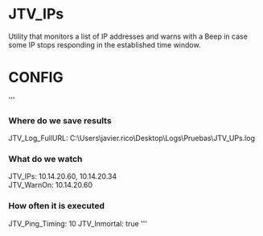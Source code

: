 # JTV_IPs
Utility that monitors a list of IP addresses and warns with a Beep in case some IP stops responding in the established time window.

# CONFIG
'''
### Where do we save results

JTV_Log_FullURL: C:\Users\javier.rico\Desktop\Logs\Pruebas\JTV_UPs.log

### What do we watch

JTV_IPs: 10.14.20.60, 10.14.20.34   
JTV_WarnOn: 10.14.20.60

### How often it is executed

JTV_Ping_Timing: 10 JTV_Inmortal: true
'''